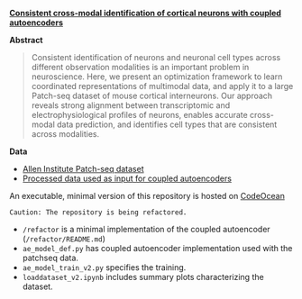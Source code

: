 **[Consistent cross-modal identification of cortical neurons with coupled autoencoders](https://www.biorxiv.org/content/10.1101/2020.06.30.181065v1)**

**Abstract**
>Consistent identification of neurons and neuronal cell types across different observation modalities is an important problem in neuroscience. Here, we present an optimization framework to learn coordinated representations of multimodal data, and apply it to a large Patch-seq dataset of mouse cortical interneurons. Our approach reveals strong alignment between transcriptomic and electrophysiological profiles of neurons, enables accurate cross-modal data prediction, and identifies cell types that are consistent across modalities.

**Data**
 - [Allen Institute Patch-seq dataset](https://portal.brain-map.org/explore/classes/multimodal-characterization)
 - [Processed data used as input for coupled autoencoders](https://www.dropbox.com/s/nmhd3wzw4re9ve7/PS_v5_beta_0-4_pc_scaled_ipxf_eqTE.mat?dl=0)

An executable, minimal version of this repository is hosted on [CodeOcean](https://codeocean.com/capsule/6320801/tree/v1)

`Caution: The repository is being refactored.`
 - `/refactor` is a minimal implementation of the coupled autoencoder (`/refactor/README.md`)
 - `ae_model_def.py` has coupled autoencoder implementation used with the patchseq data.
 - `ae_model_train_v2.py` specifies the training.
 - `loaddataset_v2.ipynb` includes summary plots characterizing the dataset.